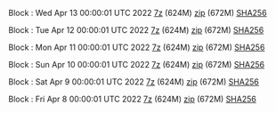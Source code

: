 Block : Wed Apr 13 00:00:01 UTC 2022 [7z](https://transfer.sh/GhDI1z/bootstrap.dat.20220413.7z) (624M) [zip](https://transfer.sh/zmsbwN/bootstrap.dat.20220413.zip) (672M) [SHA256](https://transfer.sh/KVd36u/sha256.txt)

Block : Tue Apr 12 00:00:01 UTC 2022 [7z](https://transfer.sh/Rwgvy2/bootstrap.dat.20220412.7z) (624M) [zip](https://transfer.sh/U0vlUi/bootstrap.dat.20220412.zip) (672M) [SHA256](https://transfer.sh/bmq5Rg/sha256.txt)

Block : Mon Apr 11 00:00:01 UTC 2022 [7z](https://transfer.sh/eRT7dF/bootstrap.dat.20220411.7z) (624M) [zip](https://transfer.sh/OeQxHo/bootstrap.dat.20220411.zip) (672M) [SHA256](https://transfer.sh/j8ebwG/sha256.txt)

Block : Sun Apr 10 00:00:01 UTC 2022 [7z](https://transfer.sh/49s8p3/bootstrap.dat.20220410.7z) (624M) [zip](https://transfer.sh/P75XAq/bootstrap.dat.20220410.zip) (672M) [SHA256](https://transfer.sh/yVeufw/sha256.txt)

Block : Sat Apr  9 00:00:01 UTC 2022 [7z](https://transfer.sh/YuhQ5w/bootstrap.dat.20220409.7z) (624M) [zip](https://transfer.sh/RH2vu3/bootstrap.dat.20220409.zip) (672M) [SHA256](https://transfer.sh/WwWdC2/sha256.txt)

Block : Fri Apr  8 00:00:01 UTC 2022 [7z](https://transfer.sh/9Mgl7y/bootstrap.dat.20220408.7z) (624M) [zip](https://transfer.sh/GPAac5/bootstrap.dat.20220408.zip) (672M) [SHA256](https://transfer.sh/htwqhz/sha256.txt)
